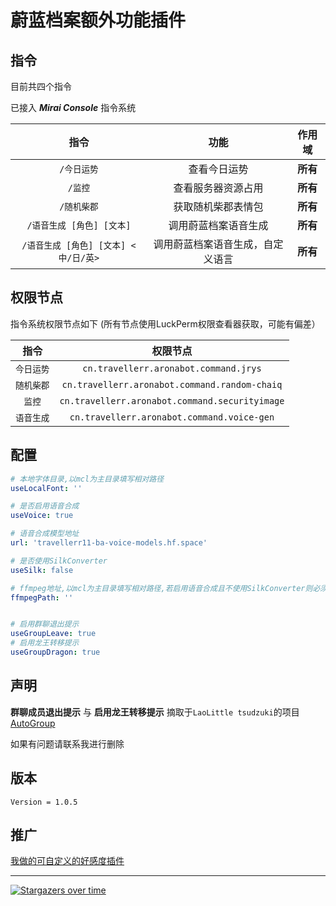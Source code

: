 # 蔚蓝档案额外功能插件
## 指令
目前共四个指令

已接入 _**Mirai Console**_ 指令系统

|            指令             |        功能        |  作用域   |
|:-------------------------:|:----------------:|:------:|
|          `/今日运势`          |      查看今日运势      | **所有** |
|           `/监控`           |    查看服务器资源占用     | **所有** |
|          `/随机柴郡`          |    获取随机柴郡表情包     | **所有** |
|     `/语音生成 [角色] [文本]`     |    调用蔚蓝档案语音生成    | **所有** |
| `/语音生成 [角色] [文本] <中/日/英>` | 调用蔚蓝档案语音生成，自定义语言 | **所有** |

## 权限节点

指令系统权限节点如下 (所有节点使用LuckPerm权限查看器获取，可能有偏差）

| **指令** |                    **权限节点**                    |
|:------:|:----------------------------------------------:|
| `今日运势` |     `cn.travellerr.aronabot.command.jrys`      |
| `随机柴郡` | `cn.travellerr.aronabot.command.random-chaiq`  |
|  `监控`  | `cn.travellerr.aronabot.command.securityimage` |
| `语音生成` |   `cn.travellerr.aronabot.command.voice-gen`   |

## 配置

```yaml
# 本地字体目录,以mcl为主目录填写相对路径
useLocalFont: ''

# 是否启用语音合成
useVoice: true

# 语音合成模型地址
url: 'travellerr11-ba-voice-models.hf.space'

# 是否使用SilkConverter
useSilk: false

# ffmpeg地址,以mcl为主目录填写相对路径,若启用语音合成且不使用SilkConverter则必须填写ffmpeg路径
ffmpegPath: ''


# 启用群聊退出提示
useGroupLeave: true
# 启用龙王转移提示
useGroupDragon: true
```

## 声明

**群聊成员退出提示** 与 **启用龙王转移提示** 摘取于`LaoLittle tsudzuki`的项目[AutoGroup](https://github.com/LaoLittle/AutoGroup)

如果有问题请联系我进行删除

## 版本

`Version = 1.0.5`

## 推广
[我做的可自定义的好感度插件](https://github.com/Travellerrr/Favorability/)

---

[![Stargazers over time](https://starchart.cc/Travellerrr/AronaBot.svg?variant=adaptive)](https://starchart.cc/Travellerrr/AronaBot)
